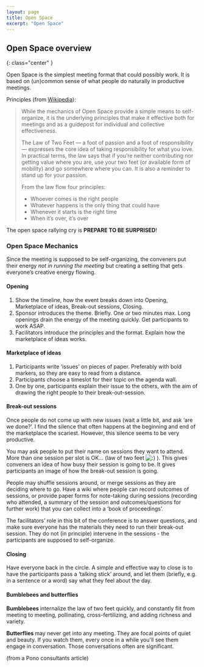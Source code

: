 ```yaml
---
layout: page
title: Open Space
excerpt: "Open Space"
---
```


## Open Space overview
{: class="center" }

Open Space is the simplest meeting format that could possibly work. It is based on (un)common sense of what people do naturally in productive meetings.

Principles (from <a href="http://en.wikipedia.org/wiki/Open_Space_Technology">Wikipedia</a>):
<blockquote>While the mechanics of Open Space provide a simple means to self-organize, it is the underlying principles that make it effective both for meetings and as a guidepost for individual and collective effectiveness.

The Law of Two Feet — a foot of passion and a foot of responsibility — expresses the core idea of taking responsibility for what you love. In practical terms, the law says that if you’re neither contributing nor getting value where you are, use your two feet (or available form of mobility) and go somewhere where you can. It is also a reminder to stand up for your passion.

From the law flow four principles:
<ul>
	<li>Whoever comes is the right people</li>
	<li>Whatever happens is the only thing that could have</li>
	<li>Whenever it starts is the right time</li>
	<li>When it’s over, it’s over</li>
</ul>
</blockquote>

The open space rallying cry is **PREPARE TO BE SURPRISED**!

### Open Space Mechanics

Since the meeting is supposed to be self-organizing, the conveners put their energy <em>not in running the meeting</em> but creating a setting that gets everyone’s creative energy flowing.

#### Opening
<ol>
	<li>Show the timeline, how the event breaks down into Opening, Marketplace of ideas, Break-out sessions, Closing.</li>
	<li>Sponsor introduces the theme. Briefly. One or two minutes max. Long openings drain the energy of the meeting quickly. Get participants to work ASAP.</li>
	<li>Facilitators introduce the principles and the format. Explain how the marketplace of ideas works.</li>
</ol>

#### Marketplace of ideas
<ol>
	<li>Participants write ‘issues’ on pieces of paper. Preferably with bold markers, so they are easy to read from a distance.</li>
	<li>Participants choose a timeslot for their topic on the agenda wall.</li>
	<li>One by one, participants explain their issue to the others, with the aim of drawing the right people to their break-out-session.</li>
</ol>

#### Break-out sessions
Once people do not come up with new issues (wait a little bit, and ask ‘are we done?’. I find the silence that often happens at the beginning and end of the marketplace the scariest. However, this silence seems to be very productive.

You may ask people to put their name on sessions they want to attend. More than one session per slot is OK… (law of two feet <img src="http://me.andering.com/wp-includes/images/smilies/icon_smile.gif" alt=":)" /> ). This gives conveners an idea of how busy their session is going to be. It gives participants an image of how the break-out session is going.

People may shuffle sessions around, or merge sessions as they are deciding where to go. Have a wiki where people can record outcomes of sessions, or provide paper forms for note-taking during sessions (recording who attended, a summary of the session and outcomes/questions for further work) that you can collect into a ‘book of proceedings’.

The facilitators’ role in this bit of the conference is to answer questions, and make sure everyone has the materials they need to run their break-out session. They do not (in principle) intervene in the sessions - the participants are supposed to self-organize.

#### Closing
Have everyone back in the circle. A simple and effective way to close is to have the participants pass a ‘talking stick’ around, and let them (briefly, e.g. in a sentence or a word) say what they feel about the day.

#### Bumblebees and butterflies
<strong>Bumblebees </strong>internalize the law of two feet quickly, and constantly flit from meeting to meeting, pollinating, cross-fertilizing, and adding richness and variety.

<strong>Butterflies </strong>may never get into any meeting. They are focal points of quiet and beauty. If you watch them, every once in a while you'll see them engage in conversation. Those conversations often are significant.

(from a Pono consultants article)
